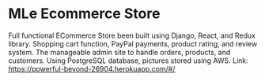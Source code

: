 # MLe Ecommerce Store

Full functional ECommerce Store been built using Django, React, and Redux library. 
Shopping cart function, PayPal payments, product rating, and review system. 
The manageable admin site to handle orders, products, and customers.
Using PostgreSQL database, pictures stored using AWS. 
Link: https://powerful-beyond-26904.herokuapp.com/#/

